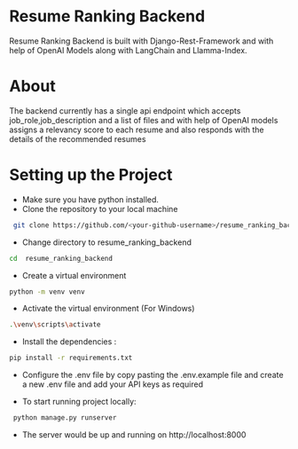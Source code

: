 # Resume Ranking Backend

Resume Ranking Backend is built with Django-Rest-Framework and with help of OpenAI Models along with LangChain and Llamma-Index.

# About 

The backend currently has a single api endpoint which accepts job_role,job_description and a list of files and with help of OpenAI models 
assigns a relevancy score to each resume and also responds with the details of the recommended resumes


# Setting up the Project

* Make sure you have python installed.
* Clone the repository to your local machine
```bash
 git clone https://github.com/<your-github-username>/resume_ranking_backend.git
```
* Change directory to resume_ranking_backend
 ```bash
 cd  resume_ranking_backend
 ```
* Create a virtual environment
 ```bash
 python -m venv venv
 ```
* Activate the virtual environment (For Windows)
 ```bash
 .\venv\scripts\activate  
 ``` 
* Install the dependencies : 
 ```bash
 pip install -r requirements.txt
 ```
* Configure the .env file by copy pasting the .env.example file and create a new .env file and add your API keys as required 

* To start running project locally:
```bash
 python manage.py runserver
 ```
* The server would be up and running on http://localhost:8000
